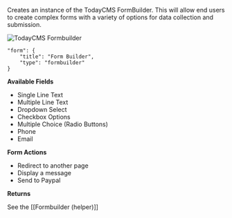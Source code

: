 Creates an instance of the TodayCMS FormBuilder. This will allow end users to create complex forms with a variety of options for data collection and submission.

![TodayCMS Formbuilder](http://space.todaymade.com/todaycms/formbuilder.jpg)

    "form": {
        "title": "Form Builder",
        "type": "formbuilder"
    }

**Available Fields**

* Single Line Text
* Multiple Line Text
* Dropdown Select
* Checkbox Options
* Multiple Choice (Radio Buttons)
* Phone
* Email

**Form Actions**

* Redirect to another page
* Display a message
* Send to Paypal

**Returns**

See the [[Formbuilder (helper)]]
